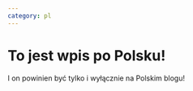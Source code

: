 ```yaml
---
category: pl
---
```


# To jest wpis po Polsku!

I on powinien być tylko i wyłącznie na Polskim blogu!